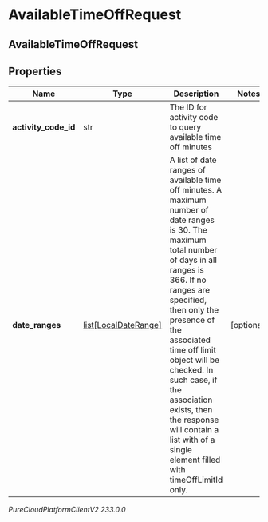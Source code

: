 # AvailableTimeOffRequest

## AvailableTimeOffRequest

## Properties

|Name | Type | Description | Notes|
|------------ | ------------- | ------------- | -------------|
| **activity_code_id** | str | The ID for activity code to query available time off minutes | |
| **date_ranges** | [list[LocalDateRange]](LocalDateRange) | A list of date ranges of available time off minutes. A maximum number of date ranges is 30. The maximum total number of days in all ranges is 366. If no ranges are specified, then only the presence of the associated time off limit object will be checked. In such case, if the association exists, then the response will contain a list with of a single element filled with timeOffLimitId only. | [optional] |



_PureCloudPlatformClientV2 233.0.0_

